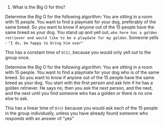 1. What is the Big O for this?

Determine the Big O for the following algorithm: You are sitting in a room with 15 people. You want to find a playmate for your dog, preferably of the same breed. So you want to know if anyone out of the 15 people have the same breed as your dog. You stand up and yell out, `who here has a golden retriever and would like to be a playdate for my golden`. Someone yells - `"I do, be happy to bring him over"`

  This has a constant time of `O(1)`, because you would only yell out to the group once.

Determine the Big O for the following algorithm: You are sitting in a room with 15 people. You want to find a playmate for your dog who is of the same breed. So you want to know if anyone out of the 15 people have the same breed as your dog. You start with the first person and ask him if he has a golden retriever. He says no, then you ask the next person, and the next, and the next until you find someone who has a golden or there is no one else to ask.

  This has a linear time of `O(n)` because you would ask each of the 15 people in the group individually, unless you have already found someone who responds with an answer of "yes"
